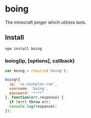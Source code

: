 # boing
The minecraft pinger which utilizes bots.

## Install

`npm install boing`

### boing(ip, [options], callback)

```js
var boing = require('boing');

boing({
  ip: 'us.mineplex.com',
  username: 'boing',
  password: '****'
}, function(err,response) {
  if (err) throw err;
  console.log(response);
});
```
